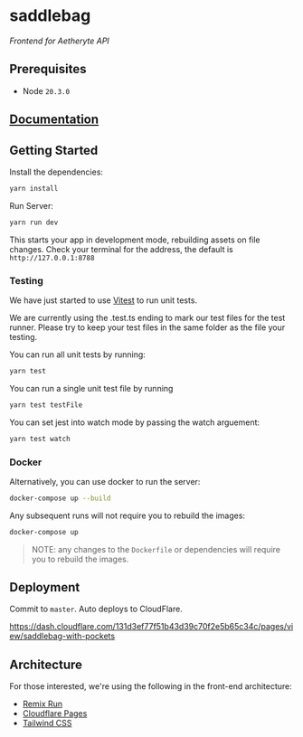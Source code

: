 # saddlebag

_Frontend for Aetheryte API_

## Prerequisites

- Node `20.3.0`

## [Documentation](docs/INDEX.md)

## Getting Started

Install the dependencies:

```bash
yarn install
```

Run Server:

```bash
yarn run dev
```

This starts your app in development mode, rebuilding assets on file changes.
Check your terminal for the address, the default is `http://127.0.0.1:8788`

### Testing

We have just started to use [Vitest](https://vitest.dev) to run unit tests.

We are currently using the .test.ts ending to mark our test files for the test runner.
Please try to keep your test files in the same folder as the file your testing.

You can run all unit tests by running:

```bash
yarn test
```

You can run a single unit test file by running

```bash
yarn test testFile
```

You can set jest into watch mode by passing the watch arguement:

```bash
yarn test watch
```

### Docker

Alternatively, you can use docker to run the server:

```bash
docker-compose up --build
```

Any subsequent runs will not require you to rebuild the images:

```bash
docker-compose up
```

> NOTE: any changes to the `Dockerfile` or dependencies will require you to rebuild the images.

## Deployment

Commit to `master`. Auto deploys to CloudFlare.

https://dash.cloudflare.com/131d3ef77f51b43d39c70f2e5b65c34c/pages/view/saddlebag-with-pockets

## Architecture

For those interested, we're using the following in the front-end architecture:

- [Remix Run](https://remix.run/)
- [Cloudflare Pages](https://pages.cloudflare.com/)
- [Tailwind CSS](https://tailwindcss.com/)
